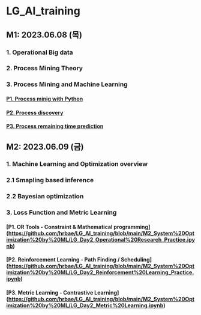 # LG_AI_training

## M1: 2023.06.08 (목)

### 1. Operational Big data
### 2. Process Mining Theory
### 3. Process Mining and Machine Learning

#### [P1. Process minig with Python](https://github.com/hrbae/LG_AI_training/blob/main/M1_Proces_Innovationby_ML/Practice_1_1_Process_mining_with_Python.ipynb)
#### [P2. Process discovery](https://github.com/hrbae/LG_AI_training/blob/main/M1_Proces_Innovationby_ML/Practice_1_2_Process_Discovery.ipynb)
#### [P3. Process remaining time prediction](https://github.com/hrbae/LG_AI_training/blob/main/M1_Proces_Innovationby_ML/Practice_1_3_Remaining_Time_Prediction.ipynb)

## M2: 2023.06.09 (금)
### 1. Machine Learning and Optimization overview
### 2.1 Smapling based inference
### 2.2 Bayesian optimization
### 3. Loss Function and Metric Learning

#### [P1. OR Tools - Constraint & Mathematical programming] (https://github.com/hrbae/LG_AI_training/blob/main/M2_System%20Optimization%20by%20ML/LG_Day2_Operational%20Research_Practice.ipynb)
#### [P2. Reinforcement Learning - Path Finding / Scheduling] (https://github.com/hrbae/LG_AI_training/blob/main/M2_System%20Optimization%20by%20ML/LG_Day2_Reinforcement%20Learning_Practice.ipynb)
#### [P3. Metric Learning - Contrastive Learning] (https://github.com/hrbae/LG_AI_training/blob/main/M2_System%20Optimization%20by%20ML/LG_Day2_Metric%20Learning.ipynb)
